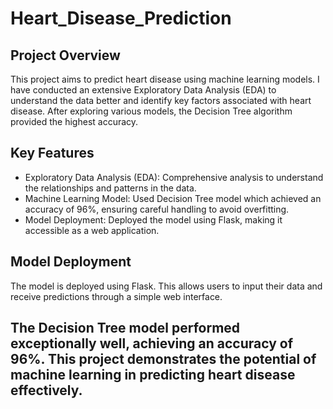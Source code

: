 # Heart_Disease_Prediction

## Project Overview
This project aims to predict heart disease using machine learning models. I have conducted an extensive Exploratory Data Analysis (EDA) to understand the data better and identify key factors associated with heart disease. After exploring various models, the Decision Tree algorithm provided the highest accuracy.

## Key Features
- Exploratory Data Analysis (EDA): Comprehensive analysis to understand the relationships and patterns in the data.
- Machine Learning Model: Used Decision Tree model which achieved an accuracy of 96%, ensuring careful handling to avoid overfitting.
- Model Deployment: Deployed the model using Flask, making it accessible as a web application.

## Model Deployment
The model is deployed using Flask. This allows users to input their data and receive predictions through a simple web interface.

## The Decision Tree model performed exceptionally well, achieving an accuracy of 96%. This project demonstrates the potential of machine learning in predicting heart disease effectively.

